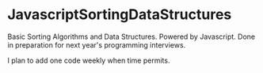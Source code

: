 # JavascriptSortingDataStructures
 Basic Sorting Algorithms and Data Structures.  Powered by Javascript.  Done in preparation for next year's programming interviews.

I plan to add one code weekly when time permits.
